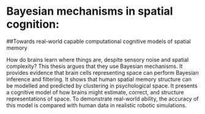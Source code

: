 # Bayesian mechanisms in spatial cognition:
##Towards real-world capable computational cognitive models of spatial memory

How do brains learn where things are, despite sensory noise and spatial complexity? This thesis argues that they use Bayesian mechanisms. It provides evidence that brain cells representing space can perform Bayesian inference and filtering. It shows that human spatial memory structure can be modelled and predicted by clustering in psychological space. It presents a cognitive model of how brains might estimate, correct, and structure representations of space. To demonstrate real-world ability, the accuracy of this model is compared with human data in realistic robotic simulations.
